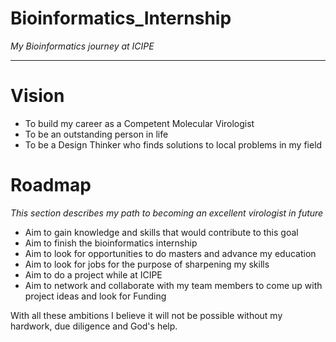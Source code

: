 # Bioinformatics_Internship
_My Bioinformatics journey at ICIPE_

_________

# Vision

- To build my career as a Competent Molecular Virologist
- To be an outstanding person in life
- To be a Design Thinker who finds solutions to local problems in my field

# Roadmap

_This section describes my path to becoming an excellent virologist in future_

- Aim to gain knowledge and skills that would contribute to this goal
- Aim to finish the bioinformatics internship
- Aim to look for opportunities to do masters and advance my education
- Aim to look for jobs for the purpose of sharpening my skills
- Aim to do a project while at ICIPE
- Aim to network and collaborate with my team members to come up with project ideas and look for Funding

With all these ambitions I believe it will not be possible without my hardwork, due diligence and God's help.
